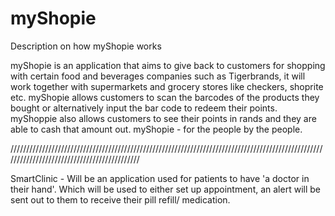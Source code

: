# myShopie
Description on how myShopie works

myShopie is an application that aims to give back to customers for shopping with certain food and beverages companies such as Tigerbrands,
it will work together with supermarkets and grocery stores like checkers, shoprite etc.
myShopie allows customers to scan the barcodes of the products they bought or alternatively input the bar code to redeem their points.
myShoppie also allows customers to see their points in rands and they are able to cash that amount out.
myShopie - for the people by the people.

////////////////////////////////////////////////////////////////////////////////////////////////////////////////////////////////////////////

SmartClinic - Will be an application used for patients to have 'a doctor in their hand'. Which will be used to either set up appointment,
an alert will be sent out to them to receive their pill refill/ medication.
